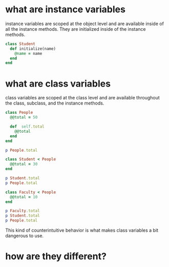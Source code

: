 # what are instance variables
instance variables are scoped at the object level and are available inside of all the instance methods. They are initialized inside of the instance methods.

```ruby
class Student
  def initialize(name)
    @name = name
  end
end
```

# what are class variables
class variables are scoped at the class level and are available throughout the class, subclass, and the instance methods.
```ruby
class People
  @@total = 50

  def  self.total
    @@total
  end
end

p People.total

class Student < People
  @@total = 30
end

p Student.total
p People.total

class Faculty < People
  @@total = 10
end

p Faculty.total
p Student.total
p People.total
```
This kind of counterintuitive behavior is what makes class variables  a bit dangerous to use.

# how are they different?